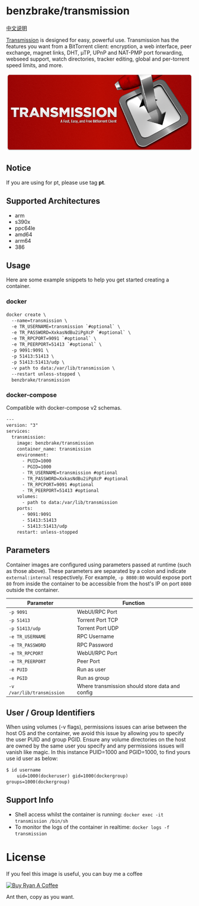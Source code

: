 # benzbrake/transmission

[中文说明](README.zh-CN.md)

[Transmission](https://www.transmissionbt.com/) is designed for easy, powerful use. Transmission has the features you want from a BitTorrent client: encryption, a web interface, peer exchange, magnet links, DHT, µTP, UPnP and NAT-PMP port forwarding, webseed support, watch directories, tracker editing, global and per-torrent speed limits, and more.

![transmission](https://github.com/benzBrake/Docker-Transmission/raw/master/transmission.png)

## Notice

If you are using for pt, please use tag **pt**.

## Supported Architectures

*  arm
*  s390x
*  ppc64le
*  amd64
*  arm64
*  386

## Usage

Here are some example snippets to help you get started creating a container.

### docker

```
docker create \
  --name=transmission \
  -e TR_USERNAME=transmission `#optional` \
  -e TR_PASSWORD=XxkasNdBu2iPgXcP `#optional` \
  -e TR_RPCPORT=9091 `#optional` \
  -e TR_PEERPORT=51413 `#optional` \
  -p 9091:9091 \
  -p 51413:51413 \
  -p 51413:51413/udp \
  -v path to data:/var/lib/transmission \
  --restart unless-stopped \
  benzbrake/transmission
```

### docker-compose

Compatible with docker-compose v2 schemas.

```
---
version: "3"
services:
  transmission:
    image: benzbrake/transmission
    container_name: transmission
    environment:
      - PUID=1000
      - PGID=1000
      - TR_USERNAME=transmission #optional
      - TR_PASSWORD=XxkasNdBu2iPgXcP #optional
      - TR_RPCPORT=9091 #optional
      - TR_PEERPORT=51413 #optional
    volumes:
      - path to data:/var/lib/transmission
    ports:
      - 9091:9091
      - 51413:51413
      - 51413:51413/udp
    restart: unless-stopped
```

## Parameters

Container images are configured using parameters passed at runtime (such as those above). These parameters are separated by a colon and indicate `external:internal` respectively. For example, `-p 8080:80` would expose port `80` from inside the container to be accessible from the host's IP on port `8080` outside the container.

| Parameter                  | Function                                        |
| -------------------------- | ----------------------------------------------- |
| `-p 9091`                  | WebUI/RPC Port                                  |
| `-p 51413`                 | Torrent Port TCP                                |
| `-p 51413/udp`             | Torrent Port UDP                                |
| `-e TR_USERNAME`           | RPC Username                                    |
| `-e TR_PASSWORD `          | RPC Password                                    |
| `-e TR_RPCPORT`            | WebUI/RPC Port                                  |
| `-e TR_PEERPORT`           | Peer Port                                       |
| `-e PUID`                  | Run as user                                     |
| `-e PGID`                  | Run as group                                    |
| `-v /var/lib/transmission` | Where transmission should store data and config |

## User / Group Identifiers
When using volumes (-v flags), permissions issues can arise between the host OS and the container, we avoid this issue by allowing you to specify the user PUID and group PGID.
Ensure any volume directories on the host are owned by the same user you specify and any permissions issues will vanish like magic.
In this instance PUID=1000 and PGID=1000, to find yours use id user as below:
```
$ id username
    uid=1000(dockeruser) gid=1000(dockergroup) groups=1000(dockergroup)
```
## Support Info

- Shell access whilst the container is running: `docker exec -it transmission /bin/sh`
- To monitor the logs of the container in realtime: `docker logs -f transmission`

# License

If you feel this image is useful, you can buy me a coffee

[![Buy Ryan A Coffee](https://bmc-cdn.nyc3.digitaloceanspaces.com/BMC-button-images/custom_images/orange_img.png "Buy Ryan A Coffee")](https://www.buymeacoffee.com/buyryanacoffie "Buy Ryan A Coffee")

Ant then, copy as you want.